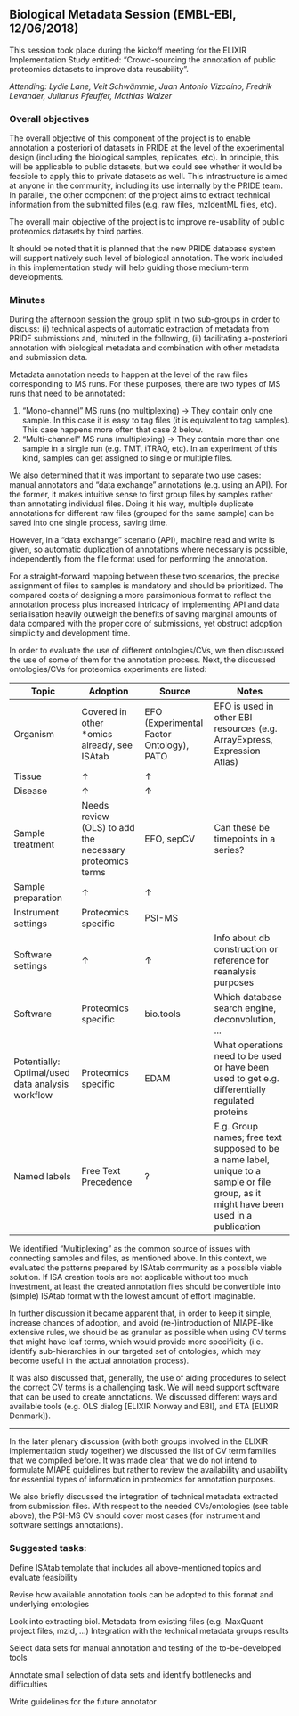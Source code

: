  ## Biological Metadata Session (EMBL-EBI, 12/06/2018)
This session took place during the kickoff meeting for the ELIXIR Implementation Study entitled: “Crowd-sourcing the annotation of public proteomics datasets to improve data reusability”.

*Attending: Lydie Lane, Veit Schwämmle, Juan Antonio Vizcaíno, Fredrik Levander, Julianus Pfeuffer, Mathias Walzer*

### Overall objectives

The overall objective of this component of the project is to enable annotation a posteriori of datasets in PRIDE at the level of the experimental design (including the biological samples, replicates, etc). In principle, this will be applicable to public datasets, but we could see whether it would be feasible to apply this to private datasets as well. This infrastructure is aimed at anyone in the community, including its use internally by the PRIDE team. In parallel, the other component of the project aims to extract technical information from the submitted files (e.g. raw files, mzIdentML files, etc).

The overall main objective of the project is to improve re-usability of public proteomics datasets by third parties.

It should be noted that it is planned that the new PRIDE database system will support natively such level of biological annotation. The work included in this implementation study will help guiding those medium-term developments.

### Minutes

During the afternoon session the group split in two sub-groups in order to discuss: (i) technical aspects of automatic extraction of metadata from PRIDE submissions and, minuted in the following, (ii) facilitating a-posteriori annotation with biological metadata and combination with other metadata and submission data.

Metadata annotation needs to happen at the level of the raw files corresponding to MS runs. For these purposes, there are two types of MS runs that need to be annotated:
1. “Mono-channel” MS runs (no multiplexing) -> They contain only one sample. In this case it is easy to tag files (it is equivalent to tag samples). This case happens more often that case 2 below.
2. “Multi-channel” MS runs (multiplexing) -> They contain more than one sample in a single run (e.g. TMT, iTRAQ, etc). In an experiment of this kind, samples can get assigned to single or multiple files.

We also determined that it was important to separate two use cases: manual annotators and “data exchange” annotations (e.g. using an API). For the former, it makes intuitive sense to first group files by samples rather than annotating individual files. Doing it his way, multiple duplicate annotations for different raw files (grouped for the same sample) can be saved into one single process, saving time.

However, in a “data exchange” scenario (API), machine read and write is given, so automatic duplication of annotations where necessary is possible, independently from the file format used for performing the annotation.

For a straight-forward mapping between these two scenarios, the precise assignment of files to samples is mandatory and should be prioritized. The compared costs of designing a more parsimonious format to reflect the annotation process plus increased intricacy of implementing API and data serialisation heavily outweigh the benefits of saving marginal amounts of data compared with the proper core of submissions, yet obstruct adoption simplicity and development time.

In order to evaluate the use of different ontologies/CVs, we then discussed the use of some of them for the annotation process. Next, the discussed ontologies/CVs for proteomics experiments are listed:

| Topic | Adoption | Source | Notes |
| ----- | -------- | ------ | ----- |
| Organism | Covered in other *omics already, see ISAtab | EFO (Experimental Factor Ontology), PATO | EFO is used in other EBI resources (e.g. ArrayExpress, Expression Atlas) |
| Tissue | &uarr; | &uarr; |  |
| Disease | &uarr; | &uarr; |  |
| Sample treatment | Needs review (OLS) to add the necessary proteomics terms | EFO, sepCV | Can these be timepoints in a series? |
| Sample preparation | &uarr; | &uarr; |  |
| Instrument settings | Proteomics specific | PSI-MS |  |
| Software settings | &uarr; | &uarr; | Info about db construction or reference for reanalysis purposes |
| Software | Proteomics specific | bio.tools | Which database search engine, deconvolution, ... |
| Potentially: Optimal/used data analysis workflow | Proteomics specific | EDAM | What operations need to be used or have been used to get e.g. differentially regulated proteins |
| Named labels | Free Text Precedence | ? | E.g. Group names; free text supposed to be a name label, unique to a sample or file group, as it might have been used in a publication |


We identified “Multiplexing” as the common source of issues with connecting samples and files, as mentioned above. In this context, we evaluated the patterns prepared by ISAtab community as a possible viable solution. If ISA creation tools are not applicable without too much investment, at least the created annotation files should be convertible into (simple) ISAtab format with the lowest amount of effort imaginable.

In further discussion it became apparent that, in order to keep it simple, increase chances of adoption, and avoid (re-)introduction of MIAPE-like extensive rules, we should be as granular as possible when using CV terms that might have leaf terms, which would provide more specificity (i.e. identify sub-hierarchies in our targeted set of ontologies, which may become useful in the actual annotation process).

It was also discussed that, generally, the use of aiding procedures to select the correct CV terms is a challenging task. We will need support software that can be used to create annotations. We discussed different ways and available tools (e.g. OLS dialog [ELIXIR Norway and EBI], and ETA [ELIXIR Denmark]).

----

In the later plenary discussion (with both groups involved in the ELIXIR implementation study together) we discussed the list of CV term families that we compiled before. It was made clear that we do not intend to formulate MIAPE guidelines but rather to review the availability and usability for essential types of information in proteomics for annotation purposes.

We also briefly discussed the integration of technical metadata extracted from submission files. With respect to the needed CVs/ontologies (see table above), the PSI-MS CV should cover most cases (for instrument and software settings annotations).


### Suggested tasks:

Define ISAtab template that includes all above-mentioned topics and evaluate feasibility

Revise how available annotation tools can be adopted to this format and underlying ontologies

Look into extracting biol. Metadata from existing files (e.g. MaxQuant project files, mzid, ...)
Integration with the technical metadata groups results

Select data sets for manual annotation and testing of the to-be-developed tools

Annotate small selection of data sets and identify bottlenecks and difficulties

Write guidelines for the future annotator
